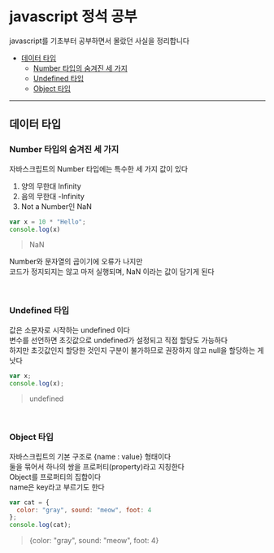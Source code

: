 # javascript 정석 공부 

javascript를 기초부터 공부하면서 몰랐던 사실을 정리합니다  

- [데이터 타입](#데이터-타입)
  - [Number 타입의 숨겨진 세 가지](#Number-타입의-숨겨진-세-가지)
  - [Undefined 타입](#Undefined-타입)
  - [Object 타입](#Object-타입)


<hr/>


## 데이터 타입 

### Number 타입의 숨겨진 세 가지  

자바스크립트의 Number 타입에는 특수한 세 가지 값이 있다  
1. 양의 무한대 Infinity 
2. 음의 무한대 -Infinity
3. Not a Number인 NaN

```javascript
var x = 10 * "Hello";
console.log(x)
```
>NaN

Number와 문자열의 곱이기에 오류가 나지만  
코드가 정지되지는 않고 마저 실행되며, NaN 이라는 값이 담기게 된다  

<br/>

### Undefined 타입
값은 소문자로 시작하는 undefined 이다   
변수를 선언하면 초깃값으로 undefined가 설정되고 직접 할당도 가능하다  
하지만 초깃값인지 할당한 것인지 구분이 불가하므로 권장하지 않고 null을 할당하는 게 낫다  
```javascript
var x;
console.log(x);
```
>undefined

<br/>

### Object 타입  
자바스크립트의 기본 구조로 {name : value} 형태이다  
둘을 묶어서 하나의 쌍을 프로퍼티(property)라고 지칭한다  
Object를 프로퍼티의 집합이다  
name은 key라고 부르기도 한다  

```javascript
var cat = {
  color: "gray", sound: "meow", foot: 4
};
console.log(cat);
```
>{color: "gray", sound: "meow", foot: 4}

<br/>


